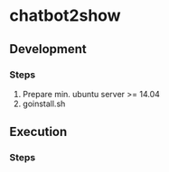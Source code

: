 # chatbot2show


## Development

### Steps

1. Prepare min. ubuntu server >= 14.04
2. goinstall.sh

## Execution

### Steps
